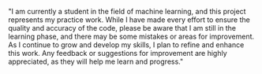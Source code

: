 "I am currently a student in the field of machine learning, and this project represents my practice work. While I have made every effort to ensure the quality and accuracy of the code, please be aware that I am still in the learning phase, and there may be some mistakes or areas for improvement. As I continue to grow and develop my skills, I plan to refine and enhance this work. Any feedback or suggestions for improvement are highly appreciated, as they will help me learn and progress."
